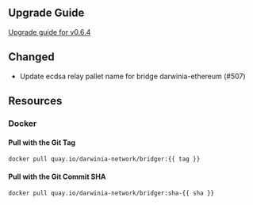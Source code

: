 

## Upgrade Guide

[Upgrade guide for v0.6.4](https://github.com/darwinia-network/bridger/issues/509)

## Changed

- Update ecdsa relay pallet name for bridge darwinia-ethereum (#507)

## Resources

### Docker

#### Pull with the Git Tag

```docker
docker pull quay.io/darwinia-network/bridger:{{ tag }}
```

#### Pull with the Git Commit SHA

```docker
docker pull quay.io/darwinia-network/bridger:sha-{{ sha }}
```
